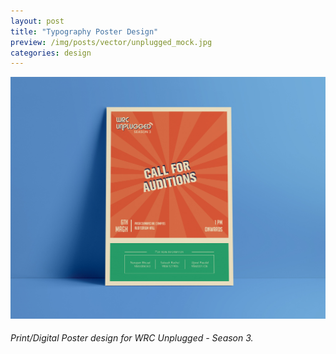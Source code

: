 ```yaml
---
layout: post
title: "Typography Poster Design"
preview: /img/posts/vector/unplugged_mock.jpg
categories: design
---
```


![VECTOR Theme](/img/posts/vector/unplugged_mock.jpg) <br> 

###### Print/Digital Poster design for WRC Unplugged - Season 3.